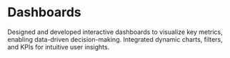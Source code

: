 # Dashboards
Designed and developed interactive dashboards to visualize key metrics, enabling data-driven decision-making. Integrated dynamic charts, filters, and KPIs for intuitive user insights.
